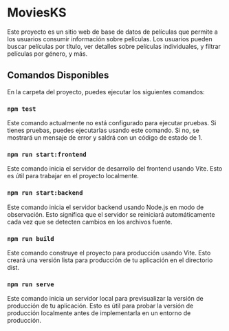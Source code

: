 # MoviesKS

Este proyecto es un sitio web de base de datos de películas que permite a los usuarios consumir información sobre películas. Los usuarios pueden buscar películas por título, ver detalles sobre películas individuales, y filtrar películas por género, y más.

## Comandos Disponibles

En la carpeta del proyecto, puedes ejecutar los siguientes comandos:

### `npm test`

Este comando actualmente no está configurado para ejecutar pruebas. Si tienes pruebas, puedes ejecutarlas usando este comando. Si no, se mostrará un mensaje de error y saldrá con un código de estado de 1.

### `npm run start:frontend`

Este comando inicia el servidor de desarrollo del frontend usando Vite. Esto es útil para trabajar en el proyecto localmente.

### `npm run start:backend`

Este comando inicia el servidor backend usando Node.js en modo de observación. Esto significa que el servidor se reiniciará automáticamente cada vez que se detecten cambios en los archivos fuente.

### `npm run build`

Este comando construye el proyecto para producción usando Vite. Esto creará una versión lista para producción de tu aplicación en el directorio dist.

### `npm run serve`

Este comando inicia un servidor local para previsualizar la versión de producción de tu aplicación. Esto es útil para probar la versión de producción localmente antes de implementarla en un entorno de producción.